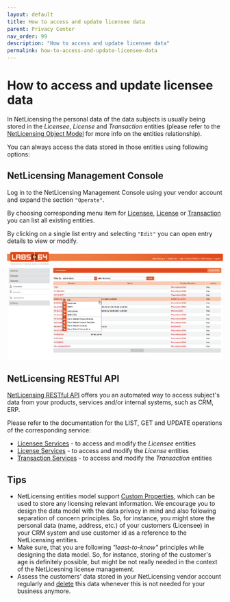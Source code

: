 ```yaml
---
layout: default
title: How to access and update licensee data
parent: Privacy Center
nav_order: 99
description: "How to access and update licensee data"
permalink: how-to-access-and-update-licensee-data
---
```


How to access and update licensee data
======================================


<span class="veryhardreadability">In NetLicensing the personal data of
the data subjects is usually </span><span class="passivevoice">being
stored</span><span class="veryhardreadability"> in the *Licensee*,
*License* and *Transaction* entities (please refer to the [NetLicensing
Object Model](object-model) for more info on
the entities relationship)</span>.

You can always access the data stored in those entities using following
options:



NetLicensing Management Console
-------------------------------

<span class="hardreadability">Log in to the NetLicensing Management
Console using your vendor account and expand the section
`"Operate"`</span>.

<span class="hardreadability">By choosing corresponding menu item for
<a href="https://go.netlicensing.io/console/v2/content/vendor/licensee.xhtml" class="external-link">Licensee</a>,
<a href="https://go.netlicensing.io/console/v2/content/vendor/license.xhtml" class="external-link">License</a>
or
<a href="https://go.netlicensing.io/console/v2/content/vendor/transaction.xhtml" class="external-link">Transaction</a>
you can list all existing entities</span>.

By clicking on a single list entry and selecting `"Edit"` you can open
entry details to view or <span class="complexword">modify</span>.

<a href="https://go.netlicensing.io/console/v2/content/vendor/licensee.xhtml" class="external-link"><img src="assets/images/17433027/17629250.png?effects=drop-shadow" title="Operate - Licensee" alt="Operate - Licensee" width="800" /></a>  



NetLicensing RESTful API
------------------------

[NetLicensing RESTful API](restful-api) offers you an automated way to
access subject's data from your products, services and/or internal
systems, such as CRM, ERP.

Please refer to the documentation for the LIST, GET and UPDATE
operations of the corresponding service:

-   [Licensee Services](licensee-services) - to access and
    modify the *Licensee* entities
-   [License Services](license-services) - to access and
    modify the *License* entities
-   [Transaction Services](transaction-services) - to
    access and modify the *Transaction* entities

Tips
----

-   NetLicensing entities model support [Custom
    Properties](custom-properties), which can be used to
    store any licensing relevant information. We encourage you to design
    the data model with the data privacy in mind and also following
    separation of concern principles. So, for instance, you might store
    the personal data (name, address, etc.) of your customers (Licensee)
    in your CRM system and use customer id as a reference to the
    NetLicensing entities.
-   Make sure, that you are following *"least-to-know"* principles while
    designing the data model. So, for instance, storing of the
    customer's age is definitely possible, but might be not really
    needed in the context of the NetLicesning license management.
-   Assess the customers' data stored in your NetLicensing vendor
    account regularly and
    [delete](how-to-delete-licensee-data) this data
    whenever this is not needed for your business anymore.
